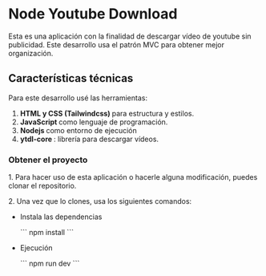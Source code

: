 # Node Youtube Download

<p>
    Esta es una aplicación con la finalidad de descargar vídeo de youtube sin publicidad.
    Este desarrollo usa el patrón MVC para obtener mejor organización. 
</p>

## Características técnicas

<p>
    Para este desarrollo usé las herramientas:
</p>

<ol>
    <li>
        <strong> HTML y CSS (Tailwindcss) </strong> para estructura y estilos.
    </li>
    <li>
        <strong> JavaScript </strong> como lenguaje de programación.
    </li>
    <li>
        <strong> Nodejs </strong> como entorno de ejecución
    </li>
    <li>
        <strong> ytdl-core </strong>: librería para descargar vídeos.
    </li>
</ol>

### Obtener el proyecto

<p>
    1. Para hacer uso de esta aplicación o hacerle alguna modificación, puedes clonar el repositorio.
</p>

<p>
    2. Una vez que lo clones, usa los siguientes comandos:
</p>

<ul>
    <li>
        <p> Instala las dependencias </p>
        ```
            npm install
        ```
    </li>
    <li>
        <p> Ejecución </p>
        ```
            npm run dev
        ```
    </li>
</ul>